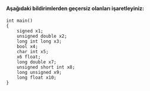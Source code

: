 #### Aşağıdaki bildirimlerden geçersiz olanları işaretleyiniz: 

```
int main()
{
	signed x1;
	unsigned double x2;
	long int long x3;
	bool x4;
	char int x5;
	x6 float;
	long double x7;
	unsigned short int x8;
	long unsigned x9;
	long float x10;
}
```
